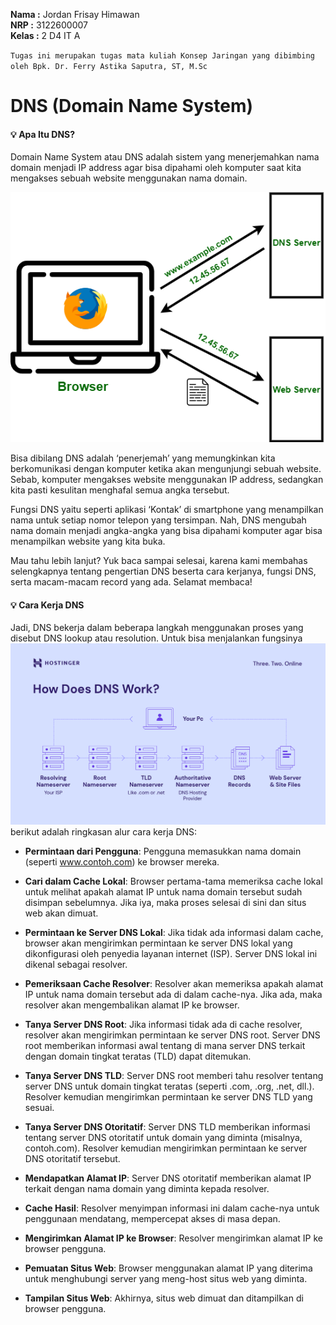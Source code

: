 **Nama  :** Jordan Frisay Himawan <br>
**NRP   :** 3122600007 <br>
**Kelas :** 2 D4 IT A <br>

`Tugas ini merupakan tugas mata kuliah Konsep Jaringan yang dibimbing oleh Bpk. Dr. Ferry Astika Saputra, ST, M.Sc`

# DNS (Domain Name System)

#### :bulb: Apa Itu DNS?
Domain Name System atau DNS adalah sistem yang menerjemahkan nama domain menjadi IP address agar bisa dipahami oleh komputer saat kita mengakses sebuah website menggunakan nama domain.<br>

![DNS](./assets/dns.png)

Bisa dibilang DNS adalah ‘penerjemah’ yang memungkinkan kita berkomunikasi dengan komputer ketika akan mengunjungi sebuah website. Sebab, komputer mengakses website menggunakan IP address, sedangkan kita pasti kesulitan menghafal semua angka tersebut.

Fungsi DNS yaitu seperti aplikasi ‘Kontak’ di smartphone yang menampilkan nama untuk setiap nomor telepon yang tersimpan. Nah, DNS mengubah nama domain menjadi angka-angka yang bisa dipahami komputer agar bisa menampilkan website yang kita buka.

Mau tahu lebih lanjut? Yuk baca sampai selesai, karena kami membahas selengkapnya tentang pengertian DNS beserta cara kerjanya, fungsi DNS, serta macam-macam record yang ada. Selamat membaca!

#### :bulb: Cara Kerja DNS
Jadi, DNS bekerja dalam beberapa langkah menggunakan proses yang disebut DNS lookup atau resolution. Untuk bisa menjalankan fungsinya
![DNSFLow](./assets/dnsflow.png)
berikut adalah ringkasan alur cara kerja DNS:

- **Permintaan dari Pengguna**: Pengguna memasukkan nama domain (seperti www.contoh.com) ke browser mereka.<br>

- **Cari dalam Cache Lokal**: Browser pertama-tama memeriksa cache lokal untuk melihat apakah alamat IP untuk nama domain tersebut sudah disimpan sebelumnya. Jika iya, maka proses selesai di sini dan situs web akan dimuat.<br>

- **Permintaan ke Server DNS Lokal**: Jika tidak ada informasi dalam cache, browser akan mengirimkan permintaan ke server DNS lokal yang dikonfigurasi oleh penyedia layanan internet (ISP). Server DNS lokal ini dikenal sebagai resolver.<br>

- **Pemeriksaan Cache Resolver**: Resolver akan memeriksa apakah alamat IP untuk nama domain tersebut ada di dalam cache-nya. Jika ada, maka resolver akan mengembalikan alamat IP ke browser.<br>

- **Tanya Server DNS Root**: Jika informasi tidak ada di cache resolver, resolver akan mengirimkan permintaan ke server DNS root. Server DNS root memberikan informasi awal tentang di mana server DNS terkait dengan domain tingkat teratas (TLD) dapat ditemukan.<br>

- **Tanya Server DNS TLD**: Server DNS root memberi tahu resolver tentang server DNS untuk domain tingkat teratas (seperti .com, .org, .net, dll.). Resolver kemudian mengirimkan permintaan ke server DNS TLD yang sesuai.<br>

- **Tanya Server DNS Otoritatif**: Server DNS TLD memberikan informasi tentang server DNS otoritatif untuk domain yang diminta (misalnya, contoh.com). Resolver kemudian mengirimkan permintaan ke server DNS otoritatif tersebut.<br>

- **Mendapatkan Alamat IP**: Server DNS otoritatif memberikan alamat IP terkait dengan nama domain yang diminta kepada resolver.<br>

- **Cache Hasil**: Resolver menyimpan informasi ini dalam cache-nya untuk penggunaan mendatang, mempercepat akses di masa depan.<br>

- **Mengirimkan Alamat IP ke Browser**: Resolver mengirimkan alamat IP ke browser pengguna.<br>

- **Pemuatan Situs Web**: Browser menggunakan alamat IP yang diterima untuk menghubungi server yang meng-host situs web yang diminta.<br>

- **Tampilan Situs Web**: Akhirnya, situs web dimuat dan ditampilkan di browser pengguna.<br>